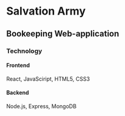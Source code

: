 # Salvation Army
## Bookeeping Web-application

### Technology
#### Frontend
React, JavaSciript, HTML5, CSS3
#### Backend
Node.js, Express, MongoDB


